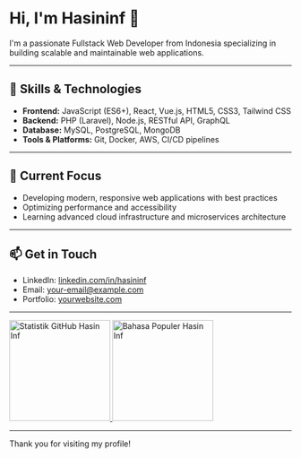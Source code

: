 # Hi, I'm Hasininf 👋

I'm a passionate Fullstack Web Developer from Indonesia specializing in building scalable and maintainable web applications.

---

## 🔧 Skills & Technologies

- **Frontend:** JavaScript (ES6+), React, Vue.js, HTML5, CSS3, Tailwind CSS  
- **Backend:** PHP (Laravel), Node.js, RESTful API, GraphQL  
- **Database:** MySQL, PostgreSQL, MongoDB  
- **Tools & Platforms:** Git, Docker, AWS, CI/CD pipelines

---

## 🚀 Current Focus

- Developing modern, responsive web applications with best practices  
- Optimizing performance and accessibility  
- Learning advanced cloud infrastructure and microservices architecture

---

## 📫 Get in Touch

- LinkedIn: [linkedin.com/in/hasininf](https://linkedin.com/in/hasininf)  
- Email: your-email@example.com  
- Portfolio: [yourwebsite.com](https://yourwebsite.com)

---

<p align="left">
  <a href="https://github.com/hasininf">
    <img height="180em" src="https://github-readme-stats-eight-theta.vercel.app/api?username=hasininf&layout=compact&langs_count=8&theme=algolia&hide_border=true&title_color=007ACC&icon_color=007ACC" alt="Statistik GitHub Hasin Inf"/>
    <img height="180em" src="https://github-readme-stats.vercel.app/api/top-langs/?username=hasininf&layout=compact&langs_count=8&theme=algolia&hide_border=true&title_color=007ACC&icon_color=007ACC" alt="Bahasa Populer Hasin Inf"/>
  </a>
</p>

---

Thank you for visiting my profile!


